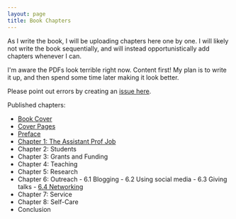 ```yaml
---
layout: page
title: Book Chapters
---
```


As I write the book, I will be uploading chapters here one by one. I will likely not write the book sequentially, and will instead opportunistically add chapters whenever I can. 

I'm aware the PDFs look terrible right now. Content first! My plan is to write it up, and then spend some time later making it look better.

Please point out errors by creating an [issue here](https://github.com/vijay03/asstprofbook/issues). 

Published chapters:
- [Book Cover](chapters/cover.pdf)
- [Cover Pages](chapters/prelim.pdf)
- [Preface](chapters/intro.pdf)
- [Chapter 1: The Assistant Prof Job](chapters/job.pdf)
- Chapter 2: Students
- Chapter 3: Grants and Funding
- Chapter 4: Teaching
- Chapter 5: Research
- Chapter 6: Outreach
  	  - 6.1 Blogging
	  - 6.2 Using social media
	  - 6.3 Giving talks
  	  - [6.4 Networking](chapters/networking.pdf)
- Chapter 7: Service
- Chapter 8: Self-Care
- Conclusion
